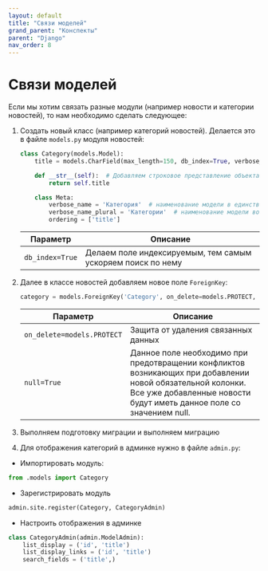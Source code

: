 ```yaml
---
layout: default
title: "Связи моделей"
grand_parent: "Конспекты"
parent: "Django"
nav_order: 8
---
```


# Связи моделей

Если мы хотим связать разные модули (например новости и категории новостей), то нам необходимо сделать следующее:

1. Создать новый класс (например категорий новостей). Делается это в файле `models.py` модуля новостей:

    ```python
    class Category(models.Model):
        title = models.CharField(max_length=150, db_index=True, verbose_name='Наименование категории')

        def __str__(self):	# Добавляем строковое представление объекта
            return self.title

        class Meta:
            verbose_name = 'Категория'  # наименование модели в единственном числе
            verbose_name_plural = 'Категории'  # наименование модели во множественном числе
            ordering = ['title']
    ```

    | Параметр        | Описание                                                    |
    | --------------- | ----------------------------------------------------------- |
    | `db_index=True` | Делаем поле индексируемым, тем самым ускоряем поиск по нему |

2. Далее в классе новостей добавляем новое поле `ForeignKey`:
    ```python
    category = models.ForeignKey('Category', on_delete=models.PROTECT, null=True, verbose_name='Наименование категории')
    ```

    | Параметр                   | Описание                                                                                                                                                                           |
    | -------------------------- | ---------------------------------------------------------------------------------------------------------------------------------------------------------------------------------- |
    | `on_delete=models.PROTECT` | Защита от удаления связанных данных                                                                                                                                                |
    | `null=True`                | Данное поле необходимо при предотвращении конфликтов возникающих при добавлении новой обязательной колонки. Все уже добавленные новости будут иметь данное поле со значением null. |

3. Выполняем подготовку миграции и выполняем миграцию

4. Для отображения категорий в админке нужно в файле `admin.py`:

- Импортировать модуль:
```python
from .models import Category
```
- Зарегистрировать модуль
```python
admin.site.register(Category, CategoryAdmin)
```

- Настроить отображения в админке
```python
class CategoryAdmin(admin.ModelAdmin):
    list_display = ('id', 'title')
    list_display_links = ('id', 'title')
    search_fields = ('title',)
```
